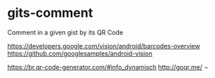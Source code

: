 # gits-comment
Comment in a given gist by its QR Code

https://developers.google.com/vision/android/barcodes-overview
https://github.com/googlesamples/android-vision

https://br.qr-code-generator.com/#info_dynamisch
http://goqr.me/
¬
